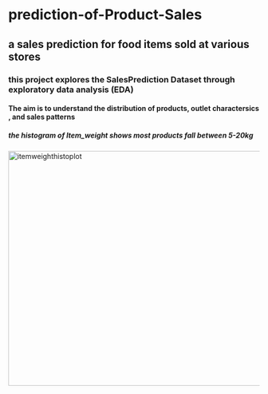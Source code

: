 # prediction-of-Product-Sales
## a sales prediction for food items sold at various stores
### this project explores the SalesPrediction Dataset through exploratory data analysis (EDA)
#### The aim is to understand the distribution of products, outlet charactersics , and sales patterns
##### the histogram of Item_weight shows most products fall between 5-20kg 
<img width="695" height="470" alt="itemweighthistoplot" src="https://github.com/user-attachments/assets/fdfb7f9e-3b0d-4208-b268-5251b2e5868c" />

